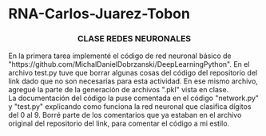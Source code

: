 # RNA-Carlos-Juarez-Tobon
<h3 align="center"> CLASE REDES NEURONALES </h3>
En la primera tarea implementé el código de red neuronal básico de "https://github.com/MichalDanielDobrzanski/DeepLearningPython".
En el archivo test.py tuve que borrar algunas cosas del código del repositorio del link dado que no son necesarias para esta actividad. En ese mismo archivo, agregué la parte de la generación de archivos ".pkl" vista en clase. <br>
La documentación del código la puse comentada en el código "network.py" y "test.py" explicando como funciona la red neuronal que clasifica dígitos del 0 al 9. Borré parte de los comentarios que ya estaban en el archivo original del repositorio del link, para comentar el código a mi estilo.
